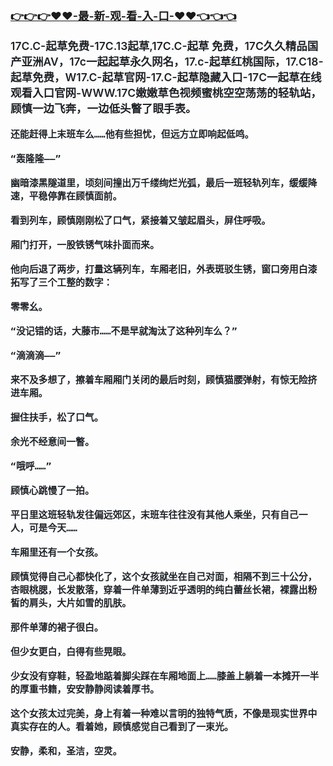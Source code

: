</br>

<h3 class="heading-element" style="font-size:1.25em;font-weight:var(--base-text-weight-semibold, 600);color:#1F2328;font-family:-apple-system, BlinkMacSystemFont, &quot;background-color:#FFFFFF;">
	<a href="https://github.k596.com/20250311.html">👉👉👉♥♥-最-新-观-看-入-口-♥♥👈👈👈
</a>
</br>



17C.C-起草免费-17C.13起草,17C.C-起草 免费，17C久久精品国产亚洲AV，17c一起起草永久网名，17.c-起草红桃国际，17.C18-起草免费，W17.C-起草官网-17.C-起草隐藏入口-17C一起草在线观看入口官网-WWW.17C嫩嫩草色视频蜜桃空空荡荡的轻轨站，顾慎一边飞奔，一边低头瞥了眼手表。

    还能赶得上末班车么……他有些担忧，但远方立即响起低鸣。

    “轰隆隆——”

    幽暗漆黑隧道里，顷刻间撞出万千缕绚烂光弧，最后一班轻轨列车，缓缓降速，平稳停靠在顾慎面前。

    看到列车，顾慎刚刚松了口气，紧接着又皱起眉头，屏住呼吸。

    厢门打开，一股铁锈气味扑面而来。

    他向后退了两步，打量这辆列车，车厢老旧，外表斑驳生锈，窗口旁用白漆拓写了三个工整的数字：

    零零幺。

    “没记错的话，大藤市……不是早就淘汰了这种列车么？”

    “滴滴滴——”

    来不及多想了，擦着车厢厢门关闭的最后时刻，顾慎猫腰弹射，有惊无险挤进车厢。

    握住扶手，松了口气。

    余光不经意间一瞥。

    “哦呼……”

    顾慎心跳慢了一拍。

    平日里这班轻轨发往偏远郊区，末班车往往没有其他人乘坐，只有自己一人，可是今天……

    车厢里还有一个女孩。

    顾慎觉得自己心都快化了，这个女孩就坐在自己对面，相隔不到三十公分，杏眼桃腮，长发散落，穿着一件单薄到近乎透明的纯白蕾丝长裙，裸露出粉皙的肩头，大片如雪的肌肤。

    那件单薄的裙子很白。

    但少女更白，白得有些晃眼。

    少女没有穿鞋，轻盈地踮着脚尖踩在车厢地面上……膝盖上躺着一本摊开一半的厚重书籍，安安静静阅读着厚书。

    这个女孩太过完美，身上有着一种难以言明的独特气质，不像是现实世界中真实存在的人。看着她，顾慎感觉自己看到了一束光。

    安静，柔和，圣洁，空灵。
